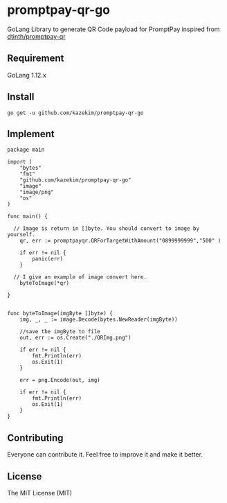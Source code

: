 # promptpay-qr-go

GoLang Library to generate QR Code payload for PromptPay inspired from [dtinth/promptpay-qr](https://github.com/dtinth/promptpay-qr)

## Requirement
GoLang 1.12.x

## Install

    go get -u github.com/kazekim/promptpay-qr-go


## Implement

    package main

    import (
	    "bytes"
	    "fmt"
	    "github.com/kazekim/promptpay-qr-go"
	    "image"
	    "image/png"
	    "os"
    )

    func main() {

      // Image is return in []byte. You should convert to image by yourself.
	    qr, err := promptpayqr.QRForTargetWithAmount("0899999999","500" )

	    if err != nil {
		    panic(err)
	    }

      // I give an example of image convert here.
	    byteToImage(*qr)

    }

    
    func byteToImage(imgByte []byte) {
	    img, _, _ := image.Decode(bytes.NewReader(imgByte))

	    //save the imgByte to file
	    out, err := os.Create("./QRImg.png")

	    if err != nil {
		    fmt.Println(err)
		    os.Exit(1)
	    }

	    err = png.Encode(out, img)

	    if err != nil {
		    fmt.Println(err)
		    os.Exit(1)
	    }
    }

## Contributing
Everyone can contribute it. Feel free to improve it and make it better.

## License
The MIT License (MIT)
